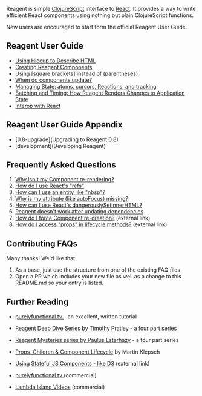Reagent is simple [ClojureScript](http://github.com/clojure/clojurescript) interface to [React](http://facebook.github.io/react/). It provides a way to write efficient React components using nothing but plain ClojureScript functions.

New users are encouraged to start form the official Reagent User Guide.

## Reagent User Guide

- [Using Hiccup to Describe HTML](UsingHiccupToDescribeHTML.md)
- [Creating Reagent Components](CreatingReagentComponents.md)
- [Using [square brackets] instead of (parentheses)](UsingSquareBracketsInsteadOfParens.md)
- [When do components update?](WhenDoComponentsUpdate.md)
- [Managing State: atoms, cursors, Reactions, and tracking](ManagingState.md)
- [Batching and Timing: How Reagent Renders Changes to Application State](BatchingAndTiming.md)
- [Interop with React](InteropWithReact.md)

## Reagent User Guide Appendix

- [0.8-upgrade](Upgrading to Reagent 0.8)
- [development](Developing Reagent)
  
## Frequently Asked Questions

1. [Why isn't my Component re-rendering?](FAQ/ComponentNotRerendering.md)
1. [How do I use React's "refs"](FAQ/UsingRefs.md)
2. [How can I use an entity like "nbsp"?](FAQ/UsingAnEntity.md)
3. [Why is my attribute (like autoFocus) missing?](FAQ/MyAttributesAreMissing.md)
4. [How can I use React's dangerouslySetInnerHTML?](FAQ/dangerouslySetInnerHTML.md)
5. [Reagent doesn't work after updating dependencies](FAQ/CljsjsReactProblems.md)
5. [How do I force Component re-creation?](https://groups.google.com/forum/#!topic/reagent-project/tNY4gzk7TUY) (external link)
6. [How do I access "props" in lifecycle methods?](http://nils-blum-oeste.net/clojurescripts-reagent-using-props-in-lifecycle-hooks/) (external link)

## Contributing FAQs

Many thanks! We'd like that:

1. As a base, just use the structure from one of the existing FAQ files
2. Open a PR which includes your new file as well as a change to this README.md so your entry is listed.

## Further Reading

  * [purelyfunctional.tv ](https://purelyfunctional.tv/guide/reagent/) - an excellent, written tutorial
  * [Reagent Deep Dive Series by Timothy Pratley](http://timothypratley.blogspot.com.au/p/p.html) - a four part series
  * [Reagent Mysteries series by Paulus Esterhazy](https://presumably.de/) - a four part series
  * [Props, Children & Component Lifecycle](https://www.martinklepsch.org/posts/props-children-and-component-lifecycle-in-reagent.html) by Martin Klepsch
  * [Using Stateful JS Components - like D3](https://github.com/Day8/re-frame/blob/masterUsing-Stateful-JS-Components.md)  (external link)

  * [purelyfunctional.tv ](https://purelyfunctional.tv/guide/reagent/) (commercial)
  * [Lambda Island Videos](https://lambdaisland.com/collections/react-reagent-re-frame) (commercial)

